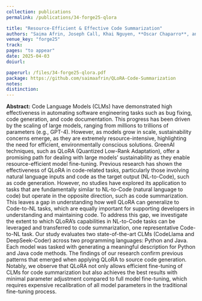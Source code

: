 ```yaml
---
collection: publications
permalink: /publications/34-forge25-qlora

title: "Resource-Efficient & Effective Code Summarization"
authors: "Saima Afrin, Joseph Call, Khai Nguyen, **Oscar Chaparro**, and Antonio Mastropaolo"
venue_key: "forge25"
track: 
pages: "to appear"
date: 2025-04-03
doiurl: 

paperurl: /files/34-forge25-qlora.pdf
package: https://github.com/saimaafrin/QLoRA-Code-Summarization
notes: 
distinction: 
---
```


**Abstract:** Code Language Models (CLMs) have demonstrated high effectiveness in automating software engineering tasks such as bug fixing, code generation, and code documentation. This progress has been driven by the scaling of large models, ranging from millions to trillions of parameters (e.g., GPT-4). However, as models grow in scale, sustainability concerns emerge, as they are extremely resource-intensive, highlighting the need for efficient, environmentally conscious solutions. GreenAI techniques, such as QLoRA (Quantized Low-Rank Adaptation), offer a promising path for dealing with large models’ sustainability as they enable resource-efficient model fine-tuning. Previous research has shown the effectiveness of QLoRA in code-related tasks, particularly those involving natural language inputs and code as the target output (NL-to-Code), such as code generation. However, no studies have explored its application to tasks that are fundamentally similar to NL-to-Code (natural language to code) but operate in the opposite direction, such as code summarization. This leaves a gap in understanding how well QLoRA can generalize to Code-to-NL tasks, which are equally important for supporting developers in understanding and maintaining code. To address this gap, we investigate the extent to which QLoRA’s capabilities in NL-to-Code tasks can be leveraged and transferred to code summarization, one representative Code-to-NL task. Our study evaluates two state-of-the-art CLMs (CodeLlama and DeepSeek-Coder) across two programming languages: Python and Java. Each model was tasked with generating a meaningful description for Python and Java code methods. The findings of our research confirm previous patterns that emerged when applying QLoRA to source code generation. Notably, we observe that QLoRA not only allows efficient fine-tuning of CLMs for code summarization but also achieves the best results with minimal parameter adjustment compared to full model fine-tuning, which requires expensive recalibration of all model parameters in the traditional fine-tuning process.
